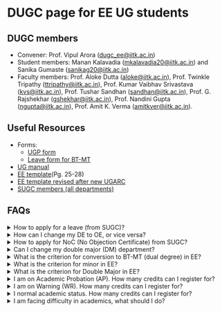# DUGC page for EE UG students

<!-- 
## 2022-23 Semester II
- List of UGP students (EE392 and EE492) and their respective supervisors is [here](https://iitk-my.sharepoint.com/:f:/g/personal/vipular_iitk_ac_in/En06uZJvbLJHqd8iZ8W4FYMBoPOWGelkKRO8BQPi4xCpbw?e=UdA2GU) 
- Call for Applications for Senate Scholarships/Awards (deadline: 17 Feb 2023)
  - [Skylark](https://forms.gle/PiJZHV7d4wvqUT5T9)
  - [Ravi and Rohini Sakhuja](https://forms.gle/nkHMnA336e6upSDy9)
  - [Class of 1968](https://forms.gle/Gxa3kScquuBV4GQx5)
  - [Arish Ali](https://forms.gle/mQV56rZxg9sSivcD8) 
-->
  
## DUGC members

- Convener: Prof. Vipul Arora (dugc_ee@iitk.ac.in)
- Student members: Manan Kalavadia (mkalavadia20@iitk.ac.in) and Sanika Gumaste (sanikag20@iitk.ac.in)
- Faculty members: Prof. Aloke Dutta (aloke@iitk.ac.in), Prof. Twinkle Tripathy (ttripathy@iitk.ac.in), Prof. Kumar Vaibhav Srivastava (kvs@iitk.ac.in), Prof. Tushar Sandhan (sandhan@iitk.ac.in), Prof. G. Rajshekhar (gshekhar@iitk.ac.in), Prof. Nandini Gupta (ngupta@iitk.ac.in), Prof. Amit K. Verma (amitkver@iitk.ac.in).

## Useful Resources

- Forms:
  - [UGP form](https://iitk-my.sharepoint.com/:w:/g/personal/vipular_iitk_ac_in/EasoHk3M9XtFqwrT4zS5ztEBz0ikrInp3PIaZUxzNBgR9Q?e=V26c1A)
  - [Leave form for BT-MT](https://iitk-my.sharepoint.com/:b:/g/personal/vipular_iitk_ac_in/EYSto_LE291Kv-dg0AZV-1MBRL9-JEVG0BkQaRyoEl7kuw?e=Bob5O4)
- [UG manual](https://www.iitk.ac.in/doaa/data/UG-Manual.pdf)
- [EE template](https://www.iitk.ac.in/doaa/data/Course-Template-B.Tech-BS.pdf)(Pg. 25-28)
- [EE template revised after new UGARC](https://iitk-my.sharepoint.com/:b:/g/personal/vipular_iitk_ac_in/EWrEJ__GE8JHh5BBkmkF7qsBC4gAsxNiUXNpEF9wVrYMPA)
- [SUGC members (all departments)](https://www.iitk.ac.in/doaa/data/sugcmember.pdf) 

## FAQs 

<details>

  <summary>How to apply for a leave (from SUGC)?</summary>

  Send an email to dugc_ee@iitk.ac.in with the necessary documents (Medical certificate from HC, etc.).
  (Updated: May 2023)

</details>

<details>

  <summary>How can I change my DE to OE, or vice versa?</summary>

  Register courses according to the course template. All corrections in the course type will be taken care of at the time of graduation as per the course template. (Updated: Dec 2022)

</details>

<details>

  <summary>How to apply for NoC (No Objection Certificate) from SUGC?</summary>

  SUGC has its own format for NOC in summer and winter vacation. In this regard if you want a NOC letter then kindly provide below documents:
  
<ol>
  <li>Copy of Advertisement/Notification</li>
  <li>Receipt of Rs. 50/-</li>
  <li>Internship Form (DoAA office)</li>
  <li>Internship Form (DoIR office)- This form is only applicable if your Internship is scheduled abroad.</li>
</ol>
  You may deposit fee amount in below account:
  
<ul>
  <li> Bank name:STATE BANK OF INDIA</li>
  <li> Bank branch: IIT KANPUR</li>
  <li> Bank A/c No.: 35973361835</li>
  <li> Bank Swift code: SBININBB499</li>
  <li> Beneficiary code: SBIN0001161</li>
  <li> Beneficiary name: Registrar, IIT Kanpur</li>
</ul>
  (Updated: Dec 2022)
</details>


<details>

  <summary>Can I change my double major (DM) department?</summary>
  
<ol>
  <li>To apply again for DM in 7th semester, you have to drop the currently allotted Double Major from current department.</li>
  <li>After dropping Double Major programme, it may be difficult to get DM in any other department.</li>
  <li>In case you change your mind after dropping Double Major from current deparment and want to return back, then this may not be possible.</li>
</ol>
  If you understand above points well, you may request for drop by sending a mail to DUGC conveners of both the departments (current and the new). (Updated: Dec 2022)

</details>

<details>
  
<summary>What is the criterion for conversion to BT-MT (dual degree) in EE?</summary>
  
<ul>
  <li> CPI>=7.5: Direct Conversion</li>
  <li> 7.0 <= CPI < 7.5 : Thesis supervisor Recommendation is required</li>
  <li> CPI < 7.0: Reject</li>
</ul>
(Updated: Jan 2023)

</details>

<details>
  
  <summary>What is the criterion for minor in EE?</summary>
  
<ul>  
  <li> CPI >= 7.0: Accept</li>
  <li> CPI < 7.0: Reject</li>
</ul>
(Updated: Jan 2023)
  
</details>

<details>
  
  <summary>What is the criterion for Double Major in EE?</summary>
  
  It is based on a fixed number of seats, filled in the order of CPI. For details, see UG manual.
  (Updated: Jan 2023)
  
</details>

<details>
  <summary>I am on Academic Probation (AP). How many credits can I register for?</summary>

  Minimum 27 credits and maximum 38 credits. <a href="https://minutes.iitk.ac.in/registrar/sites/default/files/senate/2022.12.27/pre-approval/Agenda%20for%20the%20553%20(2022-23-1st)%20e-meeting%20of%20the%20Senate.pdf">Source: Pages AP-271, AP-273</a>
  
</details>

<details>
  <summary>I am on Warning (WR). How many credits can I register for?</summary>

  Minimum 35 credits and maximum 49 credits. <a href="https://minutes.iitk.ac.in/registrar/sites/default/files/senate/2022.12.27/pre-approval/Agenda%20for%20the%20553%20(2022-23-1st)%20e-meeting%20of%20the%20Senate.pdf">Source: Pages AP-271, AP-273</a>
  
</details>

<details>
  <summary>I normal academic status. How many credits can I register for?</summary>

  Minimum 35 credits and maximum 65 credits. <a href="https://minutes.iitk.ac.in/registrar/sites/default/files/senate/2022.12.27/pre-approval/Agenda%20for%20the%20553%20(2022-23-1st)%20e-meeting%20of%20the%20Senate.pdf">Source: Page AP-273</a>
  
</details>

<details>
  <summary>I am facing difficulty in academics, what should I do?</summary>

  Please reach out to DUGC convener and DUGC student members. We are here to help.
  
</details>